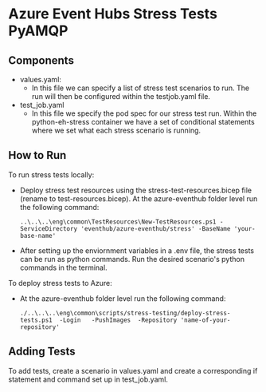 # Azure Event Hubs Stress Tests PyAMQP

## Components

* values.yaml:
    * In this file we can specify a list of stress test scenarios to run. The run will then be configured within the testjob.yaml file.
* test_job.yaml
    * In this file we specify the pod spec for our stress test run. Within the python-eh-stress container we have a set of conditional statements where we set what each stress scenario is running. 

## How to Run

To run stress tests locally:
* Deploy stress test resources using the stress-test-resources.bicep file (rename to test-resources.bicep).
    At the azure-eventhub folder level run the following command:

    `..\..\..\eng\common\TestResources\New-TestResources.ps1 -ServiceDirectory 'eventhub/azure-eventhub/stress' -BaseName 'your-base-name' `

* After setting up the enviornment variables in a .env file, the stress tests can be run as python commands. Run the desired scenario's python commands in the terminal.

To deploy stress tests to Azure: 

* At the azure-eventhub folder level run the following command:

    `./..\..\..\eng\common\scripts/stress-testing/deploy-stress-tests.ps1  -Login   -PushImages  -Repository 'name-of-your-repository'`

## Adding Tests

To add tests, create a scenario in values.yaml and create a corresponding if statement and command set up in test_job.yaml. 